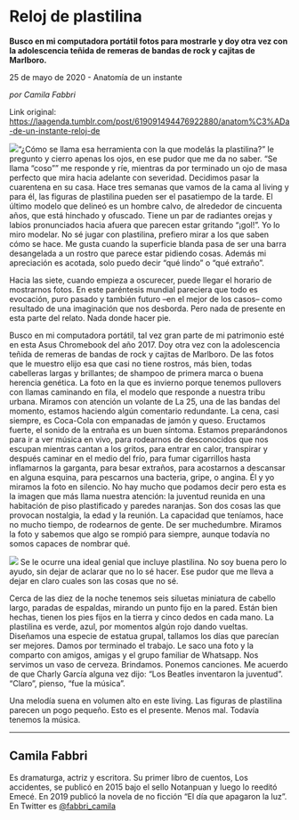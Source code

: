 # Reloj de plastilina

**Busco en mi computadora portátil fotos para mostrarle y doy otra vez con la adolescencia teñida de remeras de bandas de rock y cajitas de Marlboro.**

25 de mayo de 2020 - Anatomía de un instante

_por Camila Fabbri_

Link original: https://laagenda.tumblr.com/post/619091494476922880/anatom%C3%ADa-de-un-instante-reloj-de

![](https://64.media.tumblr.com/142aa27cdfc30aef39d2ded187466f41/87baf45d8baaa1ec-ed/s500x750/fda1f9deb03b8e908e88e0f5ca55c6296d8b30cf.jpg)“¿Cómo se llama esa
herramienta con la que modelás la plastilina?” le pregunto y cierro apenas los
ojos, en ese pudor que me da no saber. 
“Se llama “coso”” me responde y ríe, mientras da por terminado un ojo de
masa perfecto que mira hacia adelante con severidad. Decidimos pasar la
cuarentena en su casa. Hace tres semanas que vamos de la cama al living y para
él, las figuras de plastilina pueden ser el pasatiempo de la tarde. El último
modelo que delineó es un hombre calvo, de alrededor de cincuenta años, que está
hinchado y ofuscado. Tiene un par de radiantes orejas y labios pronunciados
hacia afuera que parecen estar gritando 
“¡gol!”. Yo lo miro modelar. No sé jugar con plastilina, prefiero mirar
a los que saben cómo se hace. Me gusta cuando la superficie blanda pasa de ser
una barra desangelada a un rostro que parece estar pidiendo cosas. Además mi
apreciación es acotada, solo puedo decir “qué lindo” o “qué extraño”. 

Hacia las siete,
cuando empieza a oscurecer, puede llegar el horario de mostrarnos fotos. En
este paréntesis mundial pareciera que
todo es evocación, puro pasado y también futuro –en el mejor de los casos– como resultado de una imaginación que nos
desborda. Pero nada de presente en esta parte del relato. Nada donde hacer pie.


Busco en mi computadora
portátil, tal vez gran parte de mi patrimonio esté en esta Asus Chromebook del
año 2017. Doy otra vez con la adolescencia teñida de remeras de bandas de rock
y cajitas de Marlboro. De las fotos que le muestro elijo esa que casi no tiene rostros, más bien,
todas cabelleras largas y brillantes; de shampoo de primera marca o buena
herencia genética. La foto en la que es 
invierno porque tenemos pullovers con llamas caminando en fila, el
modelo que responde a nuestra tribu urbana. Miramos con atención un volante de
La 25, una de las bandas del momento, estamos haciendo algún comentario
redundante. La cena, casi siempre, es Coca-Cola con empanadas de jamón y queso.
Eructamos fuerte, el sonido de la entraña es un buen síntoma. Estamos
preparándonos para ir a ver música en vivo, para rodearnos de desconocidos que
nos escupan mientras cantan a los gritos, para entrar en calor, transpirar y
después caminar en el medio del frío, para fumar cigarrillos hasta inflamarnos
la garganta, para besar extraños, para acostarnos a descansar en alguna esquina, para pescarnos una bacteria, gripe, o angina. Él y yo miramos la foto en
silencio. No hay mucho que podamos decir 
pero esta es la imagen que más
llama nuestra atención: la juventud reunida en una habitación de piso
plastificado y paredes naranjas. Son dos cosas las que provocan nostalgia, la
edad y la reunión. La capacidad que teníamos, hace no mucho tiempo, de
rodearnos de gente. De ser muchedumbre. Miramos la foto y sabemos que algo se
rompió para siempre, aunque todavía no somos capaces de nombrar qué. 

![](https://64.media.tumblr.com/142aa27cdfc30aef39d2ded187466f41/87baf45d8baaa1ec-ed/s500x750/fda1f9deb03b8e908e88e0f5ca55c6296d8b30cf.jpg)
Se le ocurre una
ideal genial que incluye plastilina. No soy buena pero lo ayudo, sin dejar de
aclarar que no lo sé hacer. Ese pudor que me lleva a dejar en claro cuales son
las cosas que no sé. 

Cerca de las diez de
la noche tenemos seis siluetas miniatura de cabello largo, paradas de espaldas,
mirando un punto fijo en la pared. Están bien hechas, tienen los pies fijos en
la tierra y cinco dedos en cada mano. La plastilina es verde, azul, por
momentos algún rojo dando vueltas. Diseñamos una especie de estatua 
grupal, tallamos los días que parecían ser mejores. Damos por terminado
el trabajo. Le saco una foto y la comparto con amigos, amigas y el grupo familiar de Whatsapp. Nos servimos
un vaso de cerveza. Brindamos. Ponemos canciones. Me acuerdo de que Charly
García alguna vez dijo: “Los Beatles inventaron la juventud”. “Claro”, pienso,
“fue la música”. 

Una melodía suena en
volumen alto en este living. Las figuras de plastilina parecen un pogo pequeño.
Esto es el presente. Menos mal. Todavía tenemos la música. 



---

Camila Fabbri
-------------

 Es dramaturga, actriz y escritora. Su primer libro de cuentos, Los accidentes, se publicó en 2015 bajo el sello Notanpuan y luego lo reeditó Emecé. En 2019 publicó la novela de no ficción “El día que apagaron la luz”. En Twitter es [@fabbri\_camila](https://twitter.com/fabbri_camila) 

